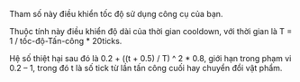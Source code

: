Tham số này điều khiển tốc độ sử dụng công cụ của bạn.

Thuộc tính này điều khiển độ dài của thời gian cooldown, với thời gian là T = 1 / tốc-độ-Tấn-công * 20ticks.

Hệ số thiệt hại sau đó là 0.2 + ((t + 0.5) / T) ^ 2 * 0.8, giới hạn trong phạm vi 0.2 – 1, trong đó t là số tick từ lần tấn công cuối hay chuyển đổi vật phẩm.